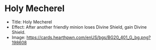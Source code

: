 # Holy Mecherel
- Title:  Holy Mecherel
- Effect:  After another friendly minion loses Divine Shield, gain Divine Shield.
- Image:  https://cards.hearthpwn.com/enUS/bgs/BG20_401_G_bg.png?198608
